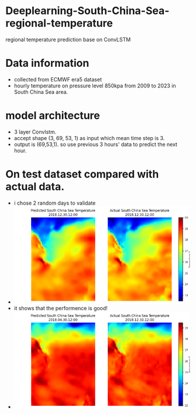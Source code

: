 # Deeplearning-South-China-Sea-regional-temperature
regional temperature prediction base on ConvLSTM
# Data information
- collected from ECMWF era5 dataset
- hourly temperature on pressure level 850kpa from 2009 to 2023 in South China Sea area.
# model architecture
- 3 layer Convlstm.
- accept shape (3, 69, 53, 1) as input which mean time step is 3.
- output is (69,53,1). so use previous 3 hours' data to predict the next hour.
# On test dataset compared with actual data.
- i chose 2 random days to validate
- ![validation 1](20181230.png)
- it shows that the performence is good!
- ![validation 2](20180430.png)

